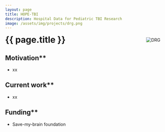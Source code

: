 ```yaml
---
layout: page
title: HOPE-TBI
description: Hospital Data for Pediatric TBI Research
image: /assets/img/projects/drg.png
---
```

<style>
/* Container for header and image */
.header-container {
display: flex;
justify-content: space-between;
align-items: center;
margin-bottom: 20px;
}
/* Style for the corner image */
.corner-image {
max-width: 200px;
max-height: 150px;
object-fit: contain;
}
/* Override default header margins */
.header-container h1 {
margin: 0;
}
/* Hide the default page title - we'll add our own in the flex container */
.page-title {
display: none;
}
</style>
<!-- Custom header with image aligned to title -->
<div class="header-container">
<h1>{{ page.title }}</h1>
<img src="{{ '/assets/img/projects/drg.png' | relative_url }}" alt="DRG" class="corner-image">
</div>

## Motivation**
- xx

## Current work**
- xx

## Funding**
- Save-my-brain foundation